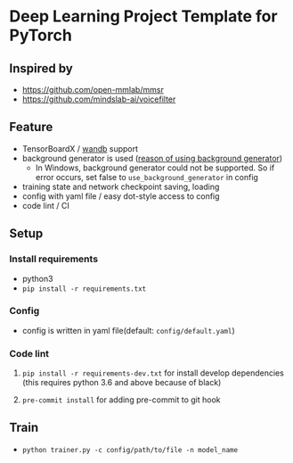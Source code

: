 # Deep Learning Project Template for PyTorch

## Inspired by

- https://github.com/open-mmlab/mmsr
- https://github.com/mindslab-ai/voicefilter

## Feature

- TensorBoardX / [wandb](https://www.wandb.com/) support
- background generator is used ([reason of using background generator](https://github.com/IgorSusmelj/pytorch-styleguide/issues/5))
  - In Windows, background generator could not be supported. So if error occurs, set false to `use_background_generator` in config
- training state and network checkpoint saving, loading
- config with yaml file / easy dot-style access to config
- code lint / CI

## Setup

### Install requirements

- python3
- `pip install -r requirements.txt`

### Config

- config is written in yaml file(default: `config/default.yaml`)

### Code lint

1. `pip install -r requirements-dev.txt` for install develop dependencies (this requires python 3.6 and above because of black)

1. `pre-commit install` for adding pre-commit to git hook

## Train

- `python trainer.py -c config/path/to/file -n model_name`
